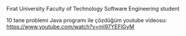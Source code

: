 Fırat University Faculty of Technology Software Engineering student

10 tane problemi Java programı ile çözdüğüm youtube videosu:
https://www.youtube.com/watch?v=ml97YEFlGyM
